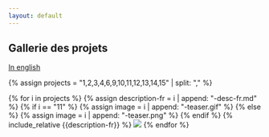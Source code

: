 ```yaml
---
layout: default
---
```


## Gallerie des projets

[In english](./index.html)

{% assign projects = "1,2,3,4,6,9,10,11,12,13,14,15" | split: "," %}

{% for i in projects %}
  {% assign description-fr = i | append: "-desc-fr.md" %}
  {% if i == "11" %}
    {% assign image = i | append: "-teaser.gif" %}
  {% else %}
    {% assign image = i | append: "-teaser.png" %}
  {% endif %}
  {% include_relative {{description-fr}} %}
  ![]({{image}})
{% endfor %}
